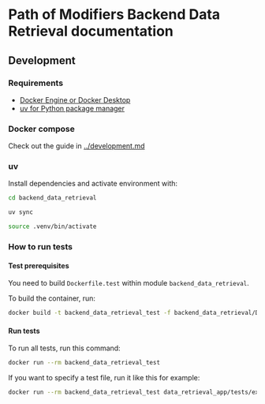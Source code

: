 # Path of Modifiers Backend Data Retrieval documentation

## Development

### Requirements

- [Docker Engine or Docker Desktop](https://docs.docker.com/engine/install/)
- [uv for Python package manager](https://docs.astral.sh/uv/)

### Docker compose

Check out the guide in [../development.md](https://github.com/Path-of-Modifiers/pathofmodifiersapp/blob/main/development.md)

### uv

Install dependencies and activate environment with:

```bash
cd backend_data_retrieval

uv sync

source .venv/bin/activate
```


### How to run tests

#### Test prerequisites

You need to build `Dockerfile.test` within module `backend_data_retrieval`.

To build the container, run:

```bash
docker build -t backend_data_retrieval_test -f backend_data_retrieval/Dockerfile.test backend_data_retrieval
```

#### Run tests

To run all tests, run this command:

```bash
docker run --rm backend_data_retrieval_test
```

If you want to specify a test file, run it like this for example:

```bash
docker run --rm backend_data_retrieval_test data_retrieval_app/tests/external_data_retrieval/test_continuous_data_retrieval.py
```
